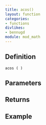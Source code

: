 ```yaml
---
title: acos()
layout: function
categories:
- functions
divlikes:
- bennugd
module: mod_math
---
```


## Definition

    acos ( )

## Parameters

## Returns

## Example
